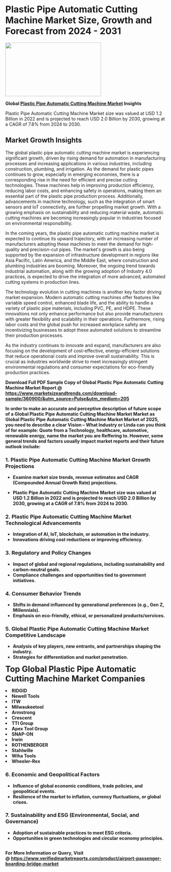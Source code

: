 <H1>Plastic Pipe Automatic Cutting Machine Market Size, Growth and Forecast from 2024 - 2031</H1><img class="aligncenter size-medium wp-image-584254" src="https://thirdeyenews.in/wp-content/uploads/2024/09/Global-Market-Research-300x168.jpeg" alt="" width="300" height="168" /><p><strong>Global&nbsp;<a href="https://www.marketsizeandtrends.com/download-sample/360900/&amp;utm_source=Pulse&amp;utm_medium=205">Plastic Pipe Automatic Cutting Machine Market</a> Insights</strong></p><p>Plastic Pipe Automatic Cutting Machine Market size was valued at USD 1.2 Billion in 2022 and is projected to reach USD 2.0 Billion by 2030, growing at a CAGR of 7.8% from 2024 to 2030.</p><p><h2>Market Growth Insights</h2> <p>The global plastic pipe automatic cutting machine market is experiencing significant growth, driven by rising demand for automation in manufacturing processes and increasing applications in various industries, including construction, plumbing, and irrigation. As the demand for plastic pipes continues to grow, especially in emerging economies, there is a corresponding rise in the need for efficient and precise cutting technologies. These machines help in improving production efficiency, reducing labor costs, and enhancing safety in operations, making them an essential part of the plastic pipe production process. Additionally, advancements in machine technology, such as the integration of smart sensors and IoT connectivity, are further propelling market growth. With a growing emphasis on sustainability and reducing material waste, automatic cutting machines are becoming increasingly popular in industries focused on environmental responsibility.</p> <p><strong></strong></p> <p>In the coming years, the plastic pipe automatic cutting machine market is expected to continue its upward trajectory, with an increasing number of manufacturers adopting these machines to meet the demand for high-quality and precision-cut pipes. The market's growth is also being supported by the expansion of infrastructure development in regions like Asia Pacific, Latin America, and the Middle East, where construction and plumbing industries are booming. Moreover, the ongoing trend towards industrial automation, along with the growing adoption of Industry 4.0 practices, is expected to drive the integration of more advanced, automated cutting systems in production lines.</p> <p>The technology evolution in cutting machines is another key factor driving market expansion. Modern automatic cutting machines offer features like variable speed control, enhanced blade life, and the ability to handle a variety of plastic pipe materials, including PVC, PE, and HDPE. These innovations not only enhance performance but also provide manufacturers with greater flexibility and scalability in their operations. Furthermore, rising labor costs and the global push for increased workplace safety are incentivizing businesses to adopt these automated solutions to streamline their production processes.</p> <p>As the industry continues to innovate and expand, manufacturers are also focusing on the development of cost-effective, energy-efficient solutions that reduce operational costs and improve overall sustainability. This is crucial as industries worldwide strive to meet increasingly stringent environmental regulations and consumer expectations for eco-friendly production practices.</p> <p><strong></p><p><span class=""><strong>Download Full PDF Sample Copy of Global Plastic Pipe Automatic Cutting Machine Market Report</strong> @ <a href="https://www.marketsizeandtrends.com/download-sample/360900/&amp;utm_source=Pulse&amp;utm_medium=205" target="_blank">https://www.marketsizeandtrends.com/download-sample/360900/&amp;utm_source=Pulse&amp;utm_medium=205</a></span></p><p>In order to make an accurate and perceptive description of future scope of a Global&nbsp;Plastic Pipe Automatic Cutting Machine Market Market as Global&nbsp;Plastic Pipe Automatic Cutting Machine Market Market of 2025, you need to describe a clear Vision &ndash; What Industry or Linda can you think of for example: Quote from a Technology, healthcare, automotive, renewable energy, name the market you are Reffering to. However, some general trends and factors usually impact market reports and their future outlook include:</p><h3>1.&nbsp;<strong>Plastic Pipe Automatic Cutting Machine Market Growth Projections</strong></h3><ul><li>Examine market size trends, revenue estimates and CAGR (Compounded Annual Growth Rate) projections.</li><li><p>Plastic Pipe Automatic Cutting Machine Market size was valued at USD 1.2 Billion in 2022 and is projected to reach USD 2.0 Billion by 2030, growing at a CAGR of 7.8% from 2024 to 2030.</p></li></ul><h3>2.&nbsp;<strong>Plastic Pipe Automatic Cutting Machine Market Technological Advancements</strong></h3><ul><li>Integration of AI, IoT, blockchain, or automation in the industry.</li><li>Innovations driving cost reductions or improving efficiency.</li></ul><h3>3.&nbsp;<strong>Regulatory and Policy Changes</strong></h3><ul><li>Impact of global and regional regulations, including sustainability and carbon-neutral goals.</li><li>Compliance challenges and opportunities tied to government initiatives.</li></ul><h3>4.&nbsp;<strong>Consumer Behavior Trends</strong></h3><ul><li>Shifts in demand influenced by generational preferences (e.g., Gen Z, Millennials).</li><li>Emphasis on eco-friendly, ethical, or personalized products/services.</li></ul><h3>5.&nbsp;<strong>Global Plastic Pipe Automatic Cutting Machine Market Competitive Landscape</strong></h3><ul><li>Analysis of key players, new entrants, and partnerships shaping the industry.</li><li>Strategies for differentiation and market penetration.</li></ul><p data-pm-slice="1 1 []"><span style="color: inherit; font-family: inherit; font-size: 25px;">Top Global Plastic Pipe Automatic Cutting Machine Market Companies</span></p><div class="" data-test-id=""><p><li>RIDGID</li><li> Newell Tools</li><li> ITW</li><li> Milwaukeetool</li><li> Armstrong</li><li> Crescent</li><li> TTI Group</li><li> Apex Tool Group</li><li> SNAP-ON</li><li> Irwin</li><li> ROTHENBERGER</li><li> Stahlwille</li><li> Wiha Tools</li><li> Wheeler-Rex</li></p></div><h3>6.&nbsp;<strong>Economic and Geopolitical Factors</strong></h3><ul><li>Influence of global economic conditions, trade policies, and geopolitical events.</li><li>Resilience of the market to inflation, currency fluctuations, or global crises.</li></ul><h3>7.&nbsp;<strong>Sustainability and ESG (Environmental, Social, and Governance)</strong></h3><ul><li>Adoption of sustainable practices to meet ESG criteria.</li><li>Opportunities in green technologies and circular economy principles.</li></ul><h2><strong style="font-size: 14px;">For More Information or Query, Visit @&nbsp;</strong><a style="background-color: #ffffff; font-size: 14px;" href="https://www.marketsizeandtrends.com/report/plastic-pipe-automatic-cutting-machine-market/" target="_blank">https://www.verifiedmarketreports.com/product/airport-passenger-boarding-bridge-market</a></h2>
